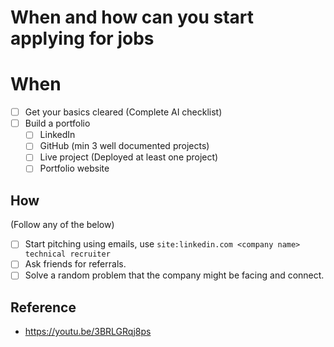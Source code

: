 # When and how can you start applying for jobs

# When

- [ ] Get your basics cleared (Complete AI checklist)
- [ ] Build a portfolio
  - [ ] LinkedIn
  - [ ] GitHub (min 3 well documented projects)
  - [ ] Live project (Deployed at least one project)
  - [ ] Portfolio website

 ## How

(Follow any of the below)

- [ ] Start pitching using emails, use `site:linkedin.com <company name> technical recruiter`
- [ ] Ask friends for referrals.
- [ ] Solve a random problem that the company might be facing and connect.

## Reference

- https://youtu.be/3BRLGRqj8ps